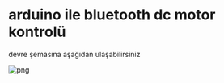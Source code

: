 # arduino ile bluetooth dc motor kontrolü

devre şemasına aşağıdan ulaşabilirsiniz 


![png](https://github.com/oktayuyar/ab2017-arduino/blob/master/bluetooth%20dc%20motor%20kontrol%C3%BC/bluetooth_devre_semasi.png "Devre Şeması")



